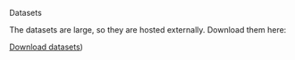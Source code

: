Datasets

The datasets are large, so they are hosted externally. Download them here:

[Download datasets](https://drive.google.com/drive/folders/1R2UYa7alp3zM4URA_OoOvlqR2RYQMcRM?usp=drive_link))

